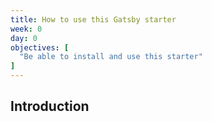 ```yaml
---
title: How to use this Gatsby starter
week: 0
day: 0
objectives: [
  "Be able to install and use this starter"
]
---
```


## Introduction
